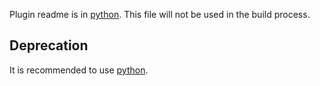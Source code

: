 Plugin readme is in [python](../python/).
This file will not be used in the build process.

## Deprecation ##

It is recommended to use [python](../python/).
